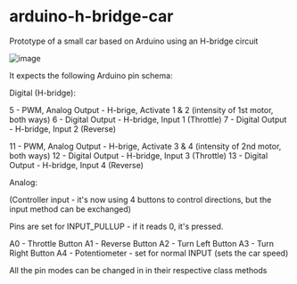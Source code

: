 # arduino-h-bridge-car
Prototype of a small car based on Arduino using an H-bridge circuit

![image](https://user-images.githubusercontent.com/108158031/209056017-cb77dc8e-21b0-4d8d-98eb-ebe480b516d1.png)

It expects the following Arduino pin schema:

Digital (H-bridge):

5 - PWM, Analog Output - H-brige, Activate 1 & 2 (intensity of 1st motor, both ways)
6 - Digital Output - H-bridge, Input 1 (Throttle)
7 - Digital Output - H-bridge, Input 2 (Reverse)

11 - PWM, Analog Output - H-brige, Activate 3 & 4 (intensity of 2nd motor, both ways)
12 - Digital Output - H-bridge, Input 3 (Throttle)
13 - Digital Output - H-bridge, Input 4 (Reverse)


Analog:

(Controller input - it's now using 4 buttons to control directions, but the input method can be exchanged)

Pins are set for INPUT_PULLUP - if it reads 0, it's pressed.

A0 - Throttle Button
A1 - Reverse Button
A2 - Turn Left Button
A3 - Turn Right Button
A4 - Potentiometer - set for normal INPUT (sets the car speed)


All the pin modes can be changed in in their respective class methods
